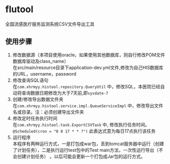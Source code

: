 # flutool
全国流感医疗服务监测系统CSV文件导出工具
## 使用步骤
1. 修改数据源（本项目使用oracle，如果使用其他数据库，则自行修改POM文件数据库驱动及class_name）  
在src/main/resource目录下application-dev.yml文件,修改为自己HIS数据库的URL，username，password   
2. 修改查询SQL语句  
在`com.xhrmyy.histool.repository.QueryUtil` 中，修改SQL，本医院已经自动将查询数据日期修改为大于7天前,即`sysdate-7`  
3. 创建/修改导出数据文件夹  
在`com.xhrmyy.histool.service.impl.QueueServiceImpl` 中，修改导出文件名或目录。注：必须创建导出文件夹  
4. 修改定时任务执行时间  
在`com.xhrmyy.histool.task.ExportCSVTask` 中, 修改执行任务时间。
`@Scheduled(cron = "0 0 17 * * ?")` 此表达式意为每日17点执行该任务
5. 运行程序  
本程序有两种运行方式，一是打包成war包，丢到tomcat服务器中运行（创建了计划任务），二是执行运行test包中的Test main方法，一次性运行导出（不会创建计划任务）
。以后可能会更新一个打包成Jar包的运行方式。    
